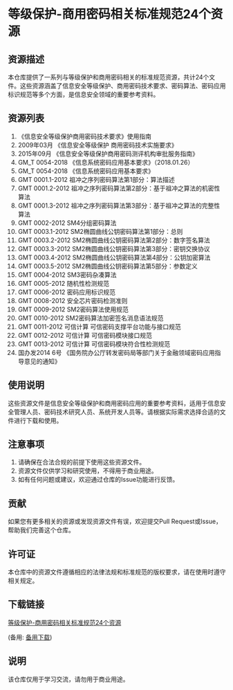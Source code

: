 # 等级保护-商用密码相关标准规范24个资源

## 资源描述

本仓库提供了一系列与等级保护和商用密码相关的标准规范资源，共计24个文件。这些资源涵盖了信息安全等级保护、商用密码技术要求、密码算法、密码应用标识规范等多个方面，是信息安全领域的重要参考资料。

## 资源列表

1. 《信息安全等级保护商用密码技术要求》使用指南
2. 2009年03月 《信息安全等级保护 商用密码技术实施要求》
3. 2015年09月 《信息安全等级保护商用密码测评机构审批服务指南》
4. GM_T 0054-2018 《信息系统密码应用基本要求》（2018.01.26）
5. GM_T 0054-2018 《信息系统密码应用基本要求》
6. GMT 0001.1-2012 祖冲之序列密码算法第1部分：算法描述
7. GMT 0001.2-2012 祖冲之序列密码算法第2部分：基于祖冲之算法的机密性算法
8. GMT 0001.3-2012 祖冲之序列密码算法第3部分：基于祖冲之算法的完整性算法
9. GMT 0002-2012 SM4分组密码算法
10. GMT 0003.1-2012 SM2椭圆曲线公钥密码算法第1部分：总则
11. GMT 0003.2-2012 SM2椭圆曲线公钥密码算法第2部分：数字签名算法
12. GMT 0003.3-2012 SM2椭圆曲线公钥密码算法第3部分：密钥交换协议
13. GMT 0003.4-2012 SM2椭圆曲线公钥密码算法第4部分：公钥加密算法
14. GMT 0003.5-2012 SM2椭圆曲线公钥密码算法第5部分：参数定义
15. GMT 0004-2012 SM3密码杂凑算法
16. GMT 0005-2012 随机性检测规范
17. GMT 0006-2012 密码应用标识规范
18. GMT 0008-2012 安全芯片密码检测准则
19. GMT 0009-2012 SM2密码算法使用规范
20. GMT 0010-2012 SM2密码算法加密签名消息语法规范
21. GMT 0011-2012 可信计算 可信密码支撑平台功能与接口规范
22. GMT 0012-2012 可信计算 可信密码模块接口规范
23. GMT 0013-2012 可信计算 可信密码模块符合性检测规范
24. 国办发2014 6号 《国务院办公厅转发密码局等部门关于金融领域密码应用指导意见的通知》

## 使用说明

这些资源文件是信息安全等级保护和商用密码应用的重要参考资料，适用于信息安全管理人员、密码技术研究人员、系统开发人员等。请根据实际需求选择合适的文件进行下载和使用。

## 注意事项

1. 请确保在合法合规的前提下使用这些资源文件。
2. 资源文件仅供学习和研究使用，不得用于商业用途。
3. 如有任何问题或建议，欢迎通过仓库的Issue功能进行反馈。

## 贡献

如果您有更多相关的资源或发现资源文件有误，欢迎提交Pull Request或Issue，帮助我们完善这个仓库。

## 许可证

本仓库中的资源文件遵循相应的法律法规和标准规范的版权要求，请在使用时遵守相关规定。

## 下载链接
[等级保护-商用密码相关标准规范24个资源](https://pan.quark.cn/s/d37812a231d6) 

(备用: [备用下载](https://pan.baidu.com/s/1CgP4ECu76wlfkEdaYIPn3Q?pwd=1234))

## 说明

该仓库仅用于学习交流，请勿用于商业用途。
